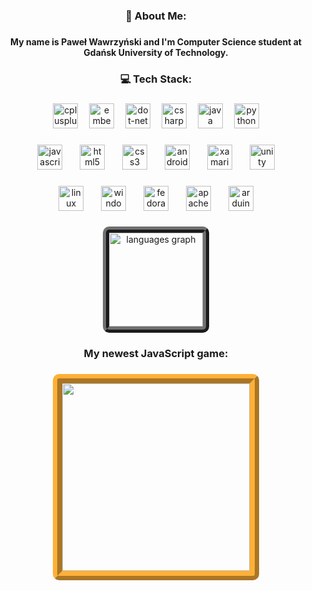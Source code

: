 <h3 align="center">💫 About Me:</h3>

###

<h4 align="center">My name is Paweł Wawrzyński and I'm Computer Science student at Gdańsk University of Technology.</h4>

###

<h3 align="center">💻 Tech Stack:</h3>

###

<div align="center">
  <img src="https://img.shields.io/badge/C++-00599C?logo=cplusplus&logoColor=white&style=for-the-badge" height="40" alt="cplusplus logo"  />
  <img width="10" />
  <img src="https://cdn.jsdelivr.net/gh/devicons/devicon/icons/embeddedc/embeddedc-original.svg" height="40" alt="embeddedc logo"  />
  <img width="10" />
  <img src="https://img.shields.io/badge/.NET-512BD4?logo=dotnet&logoColor=white&style=for-the-badge" height="40" alt="dot-net logo"  />
  <img width="10" />
  <img src="https://cdn.jsdelivr.net/gh/devicons/devicon/icons/csharp/csharp-original.svg" height="40" alt="csharp logo"  />
  <img width="10" />
  <img src="https://cdn.jsdelivr.net/gh/devicons/devicon/icons/java/java-original.svg" height="40" alt="java logo"  />
  <img width="10" />
  <img src="https://cdn.jsdelivr.net/gh/devicons/devicon/icons/python/python-original.svg" height="40" alt="python logo"  />
</div>

###

<div align="center">
  <img src="https://cdn.simpleicons.org/javascript/F7DF1E" height="40" alt="javascript logo"  />
  <img width="20" />
  <img src="https://cdn.jsdelivr.net/gh/devicons/devicon/icons/html5/html5-original.svg" height="40" alt="html5 logo"  />
  <img width="20" />
  <img src="https://cdn.jsdelivr.net/gh/devicons/devicon/icons/css3/css3-original.svg" height="40" alt="css3 logo"  />
  <img width="20" />
  <img src="https://cdn.jsdelivr.net/gh/devicons/devicon/icons/androidstudio/androidstudio-original.svg" height="40" alt="androidstudio logo"  />
  <img width="20" />
  <img src="https://cdn.jsdelivr.net/gh/devicons/devicon/icons/xamarin/xamarin-original.svg" height="40" alt="xamarin logo"  />
  <img width="20" />
  <img src="https://skillicons.dev/icons?i=unity" height="40" alt="unity logo"  />
</div>

###

<div align="center">
  <img src="https://cdn.jsdelivr.net/gh/devicons/devicon/icons/linux/linux-original.svg" height="40" alt="linux logo"  />
  <img width="20" />
  <img src="https://cdn.jsdelivr.net/gh/devicons/devicon/icons/windows8/windows8-original.svg" height="40" alt="windows8 logo"  />
  <img width="20" />
  <img src="https://cdn.simpleicons.org/fedora/51A2DA" height="40" alt="fedora logo"  />
  <img width="20" />
  <img src="https://cdn.simpleicons.org/apachemaven/C71A36" height="40" alt="apachemaven logo"  />
  <img width="20" />
  <img src="https://cdn.simpleicons.org/arduino/00979D" height="40" alt="arduino logo"  />
</div>

###

<div align="center">
  <img src="https://github-readme-stats.vercel.app/api/top-langs?username=Pablo1618&locale=en&hide_title=false&layout=compact&card_width=320&langs_count=10&theme=apprentice&hide_border=true&order=2"
  height="150" alt="languages graph"  style="border: 10px ridge #707070; border-radius: 10px;"  />
</div>

###

<h3 align="center">My newest JavaScript game:</h3>

###

<!-- <div align="center">
  <img height="300" src="https://i.ibb.co/w7p2MJD/Zrzut-ekranu-2024-05-10-224335.png"  />
</div> -->

<div align="center">
    <img height="300" src="https://i.ibb.co/w7p2MJD/Zrzut-ekranu-2024-05-10-224335.png" style="border: 15px ridge #ffb038; border-radius: 10px;" />
  </div>

###

